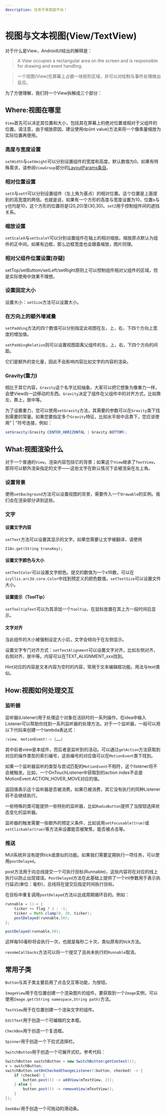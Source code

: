 ```yaml
---
description: 任务不来我就不动！
---
```


# 视图与文本视图(View/TextView)

对于什么是View，AndroidUI给出的解释是：

> A View occupies a rectangular area on the screen and is responsible for drawing and event handling.

> 一个视图(View)在屏幕上占据一块矩形区域，并可以对绘制与事件处理做出反应。

为了方便理解，我们将一个View拆解成三个部分：



## Where:视图在哪里

`View`首先可以决定其位置和大小，包括其在屏幕上的绝对位置或相对于父组件的位置。请注意，由于缩放原因，建议使用dp(int value)方法来将一个像素量缩放为实际位置再使用。

### 高度与宽度设置

`setWidth`与`setHeight`可以分别设置组件的宽度和高度。默认数值为0。如果有特殊需求，请参阅`ViewGroup`部分的[LayoutParams条目](/mui/base/viewgroup#LayoutParams)。

### 相对位置设置

`setX`与`setY`可以分别设置组件（左上角为基点）的相对位置。这个位置是上面提到的高宽度的两倍。也就是说，如果有一个方形的高度与宽度设置为10，位置x与y也均是10，这个方形的位置将是(20,20)至(30,30)。`setZ`用于控制组件间的遮挡关系。

### 缩放设置

`setScaleX`与`setScaleY`可以分别设置组件在轴上的相对缩放。缩放原点默认为组件的正中间。如果有边框，那么边框宽度也会跟着缩放，图片同理。

### 相对父组件位置设置\[存疑]

setTop/setButtom/setLeft/setRight原则上可以控制组件相对父组件的区域，但是实际使用中效果不理想。

### 设置固定大小

设置大小：`setSize`方法可以设置大小。

### 在方向上的额外增减量

`setPadding`方法的四个数值可以分别指定此视图在左，上，右，下四个方向上宽度的增加值。

`setPaddingRelative`则可以设置视图距离父组件的左，上，右，下四个方向的间距。

它们是额外的变化量，因此不会影响内容比如文字的内容的渲染。

### Gravity(重力)

相比于其它内容，`Gravity`这个名字比较抽象。大家可以把它想象为像重力一样，会使View向一边移动的东西。`Gravity`决定了组件在父组件中的对齐方式，比如靠左，靠上，居中等。

为了设置重力，您可以使用`setGravity`方法，其需要的参数可以在`Gravity`类下找到需要的常量。如果您要指定多个`Gravity`特征，比如水平居中且靠下，您应该使用" | "符号连接，例如：

```java
setGravity(Gravity.CENTER_HORIZONTAL | Gravity.BOTTOM);
```



## What:视图渲染什么

对于一个普通的`View`，渲染内容包括它的背景；如果这个`View`继承了`TextView`，那将可以额外渲染指定的文字——这些文字在默认情况下会被渲染在左上角。

### 设置背景

使用`setBackground`方法可以设置视图的背景，需要传入一个`Drawable`的实例。我们会在渲染部分讲到这些。

### 文字

#### 设置文字内容

`setText`方法可以设置其显示的文字。如果您需要让文字被翻译，请使用

```
I18n.get(String transKey);
```

#### 设置文字颜色与大小

`setTextColor`可以设置文字颜色。提交的数值为一个x16数，可以在`icyllis.arc3d.core.Color`中找到预定义的颜色数值。`setTextSize`可以设置文件大小。

#### 设置提示（ToolTip）

`setTooltipText`可以为其添加一个`tooltip`，在鼠标放置在其上方一段时间后显示。

#### 文字对齐

当此组件的大小被强制设定大小后，文字会倾向于在左侧显示。

设置文字专门对齐方式：`setTextAlignment`可以设置文字对齐，比如左侧对齐，右侧对齐，居中等。内容可以在TEXT\_ALIGNMENT\_xxx找到。

Hint对应的内容是文本内容为空时的内容，常用于文本编辑框功能。用法与text类似。



## How:视图如何处理交互

### 监听器

监听器(Listener)用于处理这个对象在活跃时的一系列操作。在idea中输入Listener可以帮助你找到一系列监听器的处理方法。对于一个监听器，一般可以用以下代码来创建一个lambda表达式：

```java
(view, motionEvent)-> {……}
```

其中前者view是本组件，而后者是监听到的活动。可以通过`getAction`方法获取到对应的操作类型的索引编号，这些编号的对应值可以在`MotionEvent`类下找到。

如果一个监听器监听的类型与尝试匹配的`MotionEvent`不相符，这个listener将不会被触发。比如，一个OnTouchListener中获取到的action index不会是MotionEvent.ACTION\_HOVER\_MOVE对应的值。

返回值表示这个监听器是否被消费。如果已被消费，其它没有执行的同种Listener将不会继续执行。

一些特殊的类可能提供一些特别的监听器，比如`RadioButton`提供了当按钮选择状态变化的监听器。

监听器的触发需要一些额外的预定义条件，比如说用`setFocusable(true)`或`setClickable(true)`等方法来设置能否被聚焦，能否被点击等。

### 推送

MUI系统并没有提供tick或类似的功能。如果我们需要定期执行一项任务，可以使用`postDelayed`。

post方法用于向总线提交一个可执行目标(Runnable)，这些内容将在对应的线上执行以防止出现错误。`PostDelayed`方法在此基础上提供了一个int参数用于表示执行延迟(单位：毫秒)，总线将在提交后指定时间执行目标。

在目标中重复调用`postDelayed`方法以达成周期循环目的。例如：

```java
runnable = ()-> {
    ticker += flag ? 1 : -1;
    ticker = Math.clamp(0, 20, ticker);
    postDelayed(runnable,50);
};

postDelayed(runnable,50);
```

这样每50毫秒将会执行一次，也就是每秒二十次，类似原有的tick方法。

`revomeCallbacks`方法可以将一个提交了且尚未执行的`Runnable`取消。



## 常用子类

`Button`与其子类主要启用了点击交互等功能，为按钮。

`ImageView`用于在位置创建一个渲染图片的组件。要获取到一个`Image`实例，可以使用`Image.get(String namespace,String path)`方法。

`TextView`用于在位置创建一个渲染文字的组件。

`EditText`用于创造一个可编辑的文本框。

`CheckBox`用于创造一个复选框。

`Spinner`用于创造一个下拉式选择栏。

`SwitchButton`用于创造一个可展开式栏。参考代码：

```java
SwitchButton switchButton = new SwitchButton(getContext());
v = switchButton;
switchButton.setOnCheckedChangeListener((button, checked) -> {
    if (checked) {
        button.post(() -> addView(mTextView, 2));
    } else {
        button.post(() -> removeView(mTextView));
    }
});
```

`SeekBar`用于创造一个可拖动的滑动条。